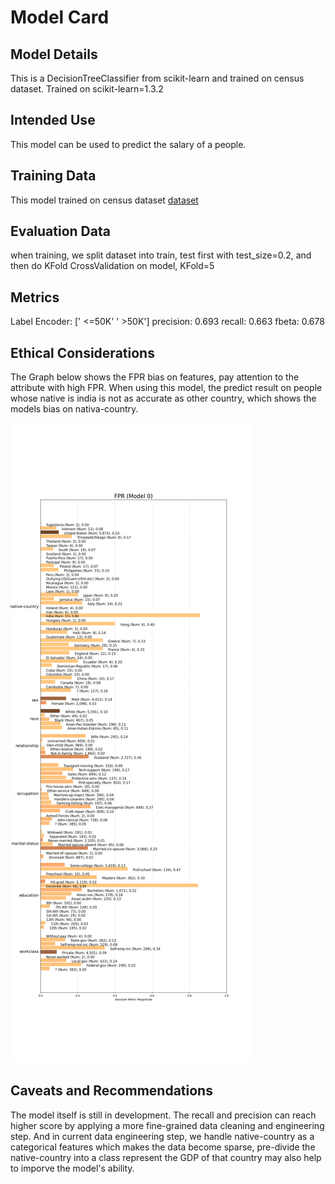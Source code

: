 # Model Card

## Model Details

This is a DecisionTreeClassifier from scikit-learn and trained on census dataset.
Trained on scikit-learn=1.3.2

## Intended Use

This model can be used to predict the salary of a people.

## Training Data

This model trained on census dataset [dataset](../data/raw_data/census.csv)

## Evaluation Data

when training, we split dataset into train, test first with test_size=0.2, and
then do KFold CrossValidation on model, KFold=5

## Metrics
Label Encoder: [' <=50K' ' >50K']
precision: 0.693
recall: 0.663
fbeta: 0.678

## Ethical Considerations

The Graph below shows the FPR bias on features, pay attention to the attribute with high FPR. 
When using this model, the predict result on people whose native is india is not as
accurate as other country, which shows the models bias on nativa-country.

![bias-graph](/model/fpr_fiarness_graph.png)

## Caveats and Recommendations

The model itself is still in development. The recall and precision can reach higher score by applying a more fine-grained data cleaning and engineering step. And in current data engineering step, we handle native-country as a categorical features which makes the data become sparse, pre-divide the native-country into a class represent the GDP of that country may also help to imporve the model's ability.